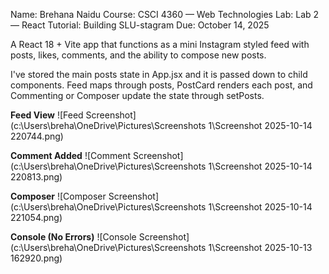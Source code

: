 Name: Brehana Naidu
Course: CSCI 4360 — Web Technologies
Lab: Lab 2 — React Tutorial: Building SLU-stagram
Due: October 14, 2025

A React 18 + Vite app that functions as a mini Instagram styled feed with posts, likes, comments, and the ability to compose new posts.

I've stored the main posts state in App.jsx and it is passed down to child components. Feed maps through posts, PostCard renders each post, and Commenting or Composer update the state through setPosts.

**Feed View**
![Feed Screenshot](c:\Users\breha\OneDrive\Pictures\Screenshots 1\Screenshot 2025-10-14 220744.png)

**Comment Added**
![Comment Screenshot](c:\Users\breha\OneDrive\Pictures\Screenshots 1\Screenshot 2025-10-14 220813.png)

**Composer**
![Composer Screenshot](c:\Users\breha\OneDrive\Pictures\Screenshots 1\Screenshot 2025-10-14 221054.png)

**Console (No Errors)**
![Console Screenshot](c:\Users\breha\OneDrive\Pictures\Screenshots 1\Screenshot 2025-10-13 162920.png)